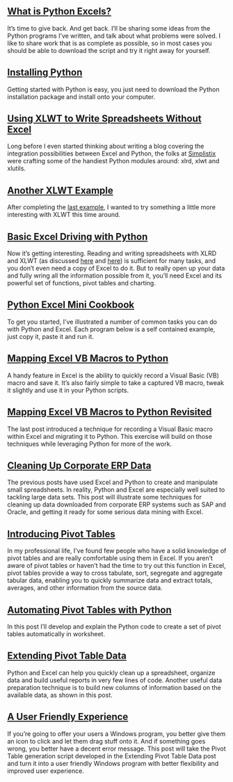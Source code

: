 
## [What is Python Excels?](./2009_07_03_What_is_Python_Excels.html)

It’s time to give back. And get back. I’ll be sharing some ideas from the Python
programs I’ve written, and talk about what problems were solved. I like to share
work that is as complete as possible, so in most cases you should be able to
download the script and try it right away for yourself.

## [Installing Python](./2009_07_18_Installing_Python.html)

Getting started with Python is easy, you just need to download the Python
installation package and install onto your computer.

## [Using XLWT to Write Spreadsheets Without Excel](./2009_09_10_Using_XLWT_to_Write_Spreadsheets_Without_Excel.html)

Long before I even started thinking about writing a blog covering the
integration possibilities between Excel and Python, the folks at 
[Simplistix](http://www.simplistix.co.uk) were crafting some
of the handiest Python modules around: xlrd, xlwt and xlutils.

## [Another XLWT Example](./2009_09_19_Another_XLWT_Example.html)

After completing the [last
example](./2009_09_10_Using_XLWT_to_Write_Spreadsheets_Without_Excel.html), I
wanted to try something a little more interesting with XLWT this time around.

## [Basic Excel Driving with Python](./2009_09_29_Basic_Excel_Driving_With_Python.html)

Now it’s getting interesting. Reading and writing spreadsheets with XLRD and
XLWT (as discussed
[here](2009_09_10_Using_XLWT_to_Write_Spreadsheets_Without_Excel.html) and
[here](2009_09_19_Another_XLWT_Example.html)) is sufficient for many tasks, and
you don’t even need a copy of Excel to do it. But to really open up your data
and fully wring all the information possible from it, you’ll need Excel and its
powerful set of functions, pivot tables and charting.

## [Python Excel Mini Cookbook](./2009_10_05_Python_Excel_Mini_Cookbook.html)

To get you started, I’ve illustrated a number of common tasks you can do with
Python and Excel. Each program below is a self contained example, just copy it,
paste it and run it.

## [Mapping Excel VB Macros to Python](./2009_10_12_Mapping_Excel_VB_Macros_to_Python.html)

A handy feature in Excel is the ability to quickly record a Visual Basic (VB)
macro and save it. It’s also fairly simple to take a captured VB macro, tweak it
slightly and use it in your Python scripts.

## [Mapping Excel VB Macros to Python Revisited](2009_10_20_Mapping-Excel-VB-Macros-to-Python-Revisited.md)

The last post introduced a technique for recording a Visual Basic macro within
Excel and migrating it to Python. This exercise will build on those techniques
while leveraging Python for more of the work.

## [Cleaning Up Corporate ERP Data](./2009_11_09_Cleaning_Up_Corporate_ERP_Data.html)

The previous posts have used Excel and Python to create and manipulate small
spreadsheets. In reality, Python and Excel are especially well suited to
tackling large data sets. This post will illustrate some techniques for cleaning
up data downloaded from corporate ERP systems such as SAP and Oracle, and
getting it ready for some serious data mining with Excel.

## [Introducing Pivot Tables](./2009_11_11_Introducing_Pivot_Tables.html)

In my professional life, I’ve found few people who have a solid knowledge of
pivot tables and are really comfortable using them in Excel. If you aren’t aware
of pivot tables or haven’t had the time to try out this function in Excel, pivot
tables provide a way to cross tabulate, sort, segregate and aggregate tabular
data, enabling you to quickly summarize data and extract totals, averages, and
other information from the source data.

## [Automating Pivot Tables with Python](20091123_Automating_Pivot_Tables_with_Python.html)

In this post I’ll develop and explain the Python code to create a set of pivot
tables automatically in worksheet.

## [Extending Pivot Table Data](20091203_Extending_Pivot_Table_Data.html)

Python and Excel can help you quickly clean up a spreadsheet, organize data and
build useful reports in very few lines of code. Another useful data preparation
technique is to build new columns of information based on the available data,
as shown in this post.

## [A User Friendly Experience](20100207_A_User_Friendly_Experience.html)

If you’re going to offer your users a Windows program, you better give them
an icon to click and let them drag stuff onto it. And if something goes wrong,
you better have a decent error message. This post will take the Pivot Table
generation script developed in the Extending Pivot Table Data post and turn it
into a user friendly Windows program with better flexibility and improved user
experience.
